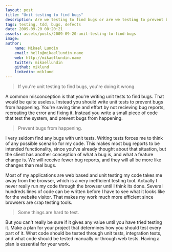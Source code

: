 ```yaml
---
layout: post
title: "Unit testing to find bugs"
description: Are we testing to find bugs or are we testing to prevent bugs from happening in the first place?
tags: testing, tdd, bugs, defects
date: 2009-09-20 08:20:21
assets: assets/posts/2009-09-20-unit-testing-to-find-bugs
image: 
author:
    name: Mikael Lundin
    email: hello@mikaellundin.name
    web: http://mikaellundin.name
    twitter: mikaellundin
    github: miklund
    linkedin: miklund
---
```


> If you're unit testing to find bugs, you're doing it wrong.

A common misconception is that you're writing unit tests to find bugs. That would be quite useless. Instead you should write unit tests to prevent bugs from happening. You're saving time and effort by not recieving bug reports, recreating the error and fixing it. Instead you write a small piece of code that test the system, and prevent bugs from happening.

> Prevent bugs from happening.

I very seldom find any bugs with unit tests. Writing tests forces me to think of any possible scenario for my code. This makes most bug reports to be intended functionality, since you've already thought about that situation, but the client has another conception of what a bug is, and what a feature change is. We will receive fewer bug reports, and they will all be more like changes than real bugs.

Most of my applications are web based and unit testing my code takes me away from the browser, which is a very inefficient testing tool. Actually I never really run my code through the browser until I think its done. Several hundreds lines of code can be written before I have to see what it looks like for the website visitor. That makes my work much more efficient since browsers are crap testing tools.

>Some things are hard to test.

But you can't really be sure if it gives any value until you have tried testing it. Make a plan for your project that determines how you should test every part of it. What code should be tested through unit tests, integration tests, and what code should be tested manually or through web tests. Having a plan is essential for your work.
